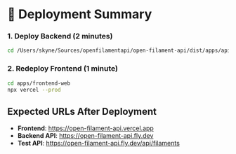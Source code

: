 # 🚀 Deployment Summary

### 1. Deploy Backend (2 minutes)
```bash
cd /Users/skyne/Sources/openfilamentapi/open-filament-api/dist/apps/api-service && export FLYCTL_INSTALL="/Users/skyne/.fly" && export PATH="$FLYCTL_INSTALL/bin:$PATH" && flyctl deploy -a open-filament-api
```

### 2. Redeploy Frontend (1 minute)
```bash
cd apps/frontend-web
npx vercel --prod
```

## Expected URLs After Deployment

- **Frontend**: https://open-filament-api.vercel.app
- **Backend API**: https://open-filament-api.fly.dev
- **Test API**: https://open-filament-api.fly.dev/api/filaments
